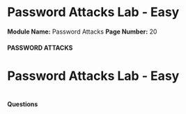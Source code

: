 <!--
 // Platform: Academy
// URL: https://academy.hackthebox.com/module/147/section/1334
// Platform Version: V1
// Module ID: 147
// Module Name: Password Attacks
// Module Difficulty: Medium
// Section ID: 1334
// Section Title: Password Attacks Lab - Easy
// Page Title: Hack The Box - Academy
// Page Number: 20
-->

# Password Attacks Lab - Easy

**Module Name:** Password Attacks **Page Number:** 20

#### 

#### PASSWORD ATTACKS

# Password Attacks Lab - Easy

# 

# 

#### Questions

####
